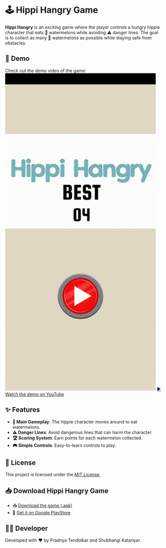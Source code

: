 # 🕹️ Hippi Hangry Game  

**Hippi Hangry** is an exciting game where the player controls a hungry hippie character that eats 🍉 watermelons while avoiding ⚠️ danger lines. The goal is to collect as many 🍉 watermelons as possible while staying safe from obstacles.

## 🎥 Demo  

Check out the demo video of the game:  
[![Demo](Hippi.gif)](https://youtube.com/shorts/TC2j8moP46k?feature=share)
[▶️ Watch the demo on YouTube](https://youtube.com/shorts/TC2j8moP46k?feature=share)  

## ✨ Features  

- **🍉 Main Gameplay**: The hippie character moves around to eat watermelons.  
- **⚠️ Danger Lines**: Avoid dangerous lines that can harm the character.  
- **🏆 Scoring System**: Earn points for each watermelon collected.  
- **🎮 Simple Controls**: Easy-to-learn controls to play.


## 📜 License
This project is licensed under the [MIT License](LICENSE).


## 📥 Download Hippi Hangry Game
- 📥 [Download the game (.apk)](https://drive.google.com/drive/folders/1iG3p8rvlDdTxyW6VA08q_mMHPrqaoTSK?usp=sharing)
- 📱 [Get it on Google PlayStore](https://play.google.com/store/apps/details?id=com.Teknack.HippiHangry&pli=1)


## 👩‍💻 Developer
Developed with ❤️ by Pradnya Tendolkar and Shubhangi Katariyar.
